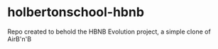 # holbertonschool-hbnb
Repo created to behold the HBNB Evolution project, a simple clone of AirB'n'B
